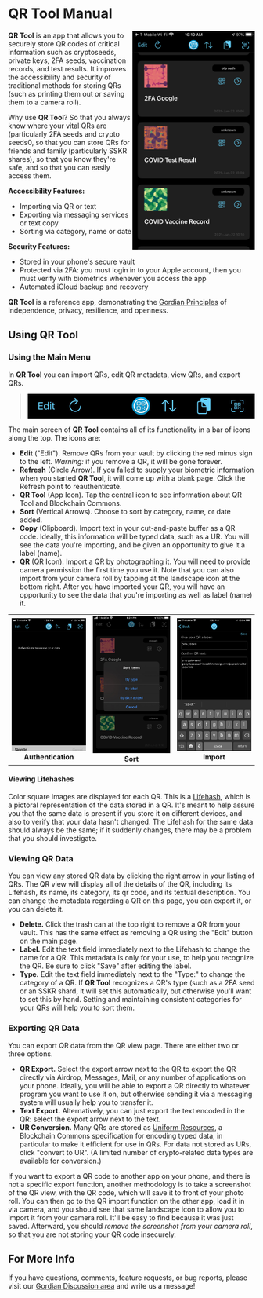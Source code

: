 # QR Tool Manual

<a href="https://raw.githubusercontent.com/BlockchainCommons/GordianQRTool-iOS/shannona-qr-docs/images/qr-list.jpeg"><img src="https://raw.githubusercontent.com/BlockchainCommons/GordianQRTool-iOS/shannona-qr-docs/images/qr-list.jpeg" align="right" width=250></a>

**QR Tool** is an app that allows you to securely store QR codes of critical information such as cryptoseeds, private keys, 2FA seeds, vaccination records, and test results. It improves the accessibility and security of traditional methods for storing QRs (such as printing them out or saving them to a camera roll).

Why use **QR Tool**? So that you always know where your vital QRs are (particularly 2FA seeds and crypto seeds0, so that you can store QRs for friends and family (particularly SSKR shares), so that you know they're safe, and so that you can easily access them.

**Accessibility Features:**

* Importing via QR or text
* Exporting via messaging services or text copy
* Sorting via category, name or date

**Security Features:**

* Stored in your phone's secure vault
* Protected via 2FA: you must login in to your Apple account, then you must verify with biometrics whenever you access the app
* Automated iCloud backup and recovery

**QR Tool** is a reference app, demonstrating the [Gordian Principles](https://github.com/BlockchainCommons/GordianQRTool-iOS#gordian-principles) of independence, privacy, resilience, and openness.

## Using QR Tool

### Using the Main Menu

In **QR Tool** you can import QRs, edit QR metadata, view QRs, and export QRs.

<blockquote>
  <img src="https://raw.githubusercontent.com/BlockchainCommons/GordianQRTool-iOS/shannona-qr-docs/images/qr-commands.jpg" align="center" width=500>
</blockquote>

The main screen of **QR Tool** contains all of its functionality in a bar of icons along the top. The icons are:

* **Edit** ("Edit"). Remove QRs from your vault by clicking the red minus sign to the left. _Warning:_ if you remove a QR, it will be gone forever.
* **Refresh** (Circle Arrow). If you failed to supply your biometric information when you started **QR Tool**, it will come up with a blank page. Click the Refresh point to reauthenticate.
* **QR Tool** (App Icon). Tap the central icon to see information about QR Tool and Blockchain Commons.
* **Sort** (Vertical Arrows). Choose to sort by category, name, or date added.
* **Copy** (Clipboard). Import text in your cut-and-paste buffer as a QR code. Ideally, this information will be typed data, such as a UR. You will see the data you're importing, and be given an opportunity to give it a label (name).
* **QR** (QR Icon). Import a QR by photographing it. You will need to provide camera permission the first time you use it. Note that you can also import from your camera roll by tapping at the landscape icon at the bottom right. After you have imported your QR, you will have an opportunity to see the data that you're importing as well as label (name) it.

<center>
  <table width="100%" border=0>
    <tr>
      <td width="33%"><center>
        <a href="https://raw.githubusercontent.com/BlockchainCommons/GordianQRTool-iOS/shannona-qr-docs/images/qr-auth.jpeg"><img src="https://raw.githubusercontent.com/BlockchainCommons/GordianQRTool-iOS/shannona-qr-docs/images/qr-auth.jpeg" width=250></a> 
        <br><b>Authentication</b>
      </center></td>
      <td width="34%"><center>
        <a href="https://raw.githubusercontent.com/BlockchainCommons/GordianQRTool-iOS/shannona-qr-docs/images/qr-sort.jpeg"><img src="https://raw.githubusercontent.com/BlockchainCommons/GordianQRTool-iOS/shannona-qr-docs/images/qr-sort.jpeg" width=250></a>
        <br><b>Sort</b>
      </center></td>
      <td width="33%"><center>      
        <a href="https://raw.githubusercontent.com/BlockchainCommons/GordianQRTool-iOS/shannona-qr-docs/images/qr-add.jpeg"><img src="https://raw.githubusercontent.com/BlockchainCommons/GordianQRTool-iOS/shannona-qr-docs/images/qr-add.jpeg" width=250></a>
        <br><b>Import</b>
      </center></td>
    </tr>
  </table>
</center>

#### Viewing Lifehashes

Color square images are displayed for each QR. This is a [Lifehash](https://github.com/BlockchainCommons/bc-lifehash), which is a pictoral representation of the data stored in a QR. It's meant to help assure you that the same data is present if you store it on different devices, and also to verify that your data hasn't changed. The Lifehash for the same data should always be the same; if it suddenly changes, there may be a problem that you should investigate.

### Viewing QR Data

You can view any stored QR data by clicking the right arrow in your listing of QRs. The QR view will display all of the details of the QR, including its Lifehash, its name, its category, its qr code, and its textual description. You can change the metadata regarding a QR on this page, you can export it, or you can delete it.

* **Delete.** Click the trash can at the top right to remove a QR from your vault. This has the same effect as removing a QR using the "Edit" button on the main page.
* **Label.** Edit the text field immediately next to the Lifehash to change the name for a QR. This metadata is only for your use, to help you recognize the QR. Be sure to click "Save" after editing the label.
* **Type.** Edit the text field immediately next to the "Type:" to change the category of a QR. If **QR Tool** recognizes a QR's type (such as a 2FA seed or an SSKR shard, it will set this automatically, but otherwise you'll want to set this by hand. Setting and maintaining consistent categories for your QRs will help you to sort them. 

### Exporting QR Data

You can export QR data from the QR view page. There are either two or three options.

* **QR Export.** Select the export arrow next to the QR to export the QR directly via Airdrop, Messages, Mail, or any number of applications on your phone. Ideally, you will be able to export a QR directly to whatever program you want to use it on, but otherwise sending it via a messaging system will usually help you to transfer it.
* **Text Export.** Alternatively, you can just export the text encoded in the QR: select the export arrow next to the text.
* **UR Conversion.** Many QRs are stored as [Uniform Resources](https://github.com/BlockchainCommons/Research/blob/master/papers/bcr-2020-005-ur.md), a Blockchain Commons specification for encoding typed data, in particular to make it efficient for use in QRs. For data not stored as URs, click "convert to UR". (A limited number of crypto-related data types are available for conversion.)

If you want to export a QR code to another app on your phone, and there is not a specific export function, another methodology is to take a screenshot of the QR view, with the QR code, which will save it to front of your photo roll. You can then go to the QR import function on the other app, load it in via camera, and you should see that same landscape icon to allow you to import it from your camera roll. It'll be easy to find because it was just saved. Afterward, you should _remove the screenshot from your camera roll_, so that you are not storing your QR code insecurely.

## For More Info

If you have questions, comments, feature requests, or bug reports, please visit our [Gordian Discussion area](https://github.com/BlockchainCommons/Gordian/discussions) and write us a message!

